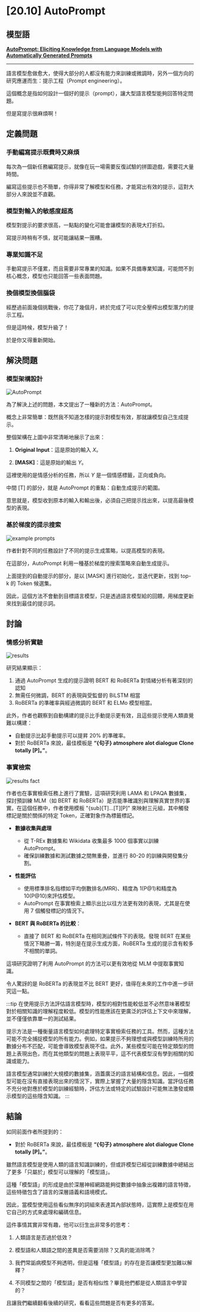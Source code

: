 # [20.10] AutoPrompt

## 模型語

[**AutoPrompt: Eliciting Knowledge from Language Models with Automatically Generated Prompts**](https://arxiv.org/abs/2010.15980)

---

語言模型愈做愈大，使得大部分的人都沒有能力來訓練或微調時，另外一個方向的研究應運而生：提示工程（Prompt engineering）。

這個概念是指如何設計一個好的提示（prompt），讓大型語言模型能夠回答特定問題。

但是寫提示很麻煩啊！

## 定義問題

### 手動編寫提示既費時又麻煩

每次為一個新任務編寫提示，就像在玩一場需要反復試驗的拼圖遊戲，需要花大量時間。

編寫這些提示也不簡單，你得非常了解模型和任務，才能寫出有效的提示，這對大部分人來說並不直觀。

### 模型對輸入的敏感度超高

模型對提示的要求很高，一點點的變化可能會讓模型的表現大打折扣。

寫提示時稍有不慎，就可能讓結果一團糟。

### 專業知識不足

手動寫提示不僅累，而且需要非常專業的知識。如果不具備專業知識，可能問不到核心概念，模型也只能回答一些表面問題。

### 換個模型換個腦袋

經歷過前面幾個挑戰後，你花了幾個月，終於完成了可以完全壓榨出模型潛力的提示工程。

但是這時候，模型升級了！

於是你又得重新開始。

## 解決問題

### 模型架構設計

![AutoPrompt](./img/img1.jpg)

為了解決上述的問題，本文提出了一種新的方法：AutoPrompt。

概念上非常簡單：既然我不知道怎樣的提示對模型有效，那就讓模型自己生成提示。

整個架構在上圖中非常清晰地展示了出來：

1. **Original Input**：這是原始的輸入 $X$。

2. **\[MASK\]**：這是原始的輸出 $Y$。

這裡使用的是情感分析的任務，所以 $Y$ 是一個情感標籤，正向或負向。

中間 \[T\] 的部分，就是 AutoPrompt 的重點：自動生成提示的範圍。

意思就是，模型收到原本的輸入和輸出後，必須自己把提示找出來，以提高最後模型的表現。

### 基於梯度的提示搜索

![example prompts](./img/img3.jpg)

作者針對不同的任務設計了不同的提示生成策略，以提高模型的表現。

在這部分，AutoPrompt 利用一種基於梯度的搜索策略來自動生成提示。

上面提到的自動提示的部分，是以 \[MASK\] 進行初始化，並迭代更新，找到 top-k 的 Token 候選集。

因此，這個方法不會動到目標語言模型，只是透過語言模型給的回饋，用梯度更新來找到最佳的提示詞。

## 討論

### 情感分析實驗

![results](./img/img2.jpg)

研究結果顯示：

1. 通過 AutoPrompt 生成的提示證明 BERT 和 RoBERTa 對情緒分析有著深刻的認知
2. 無需任何微調，BERT 的表現與受監督的 BiLSTM 相當
3. RoBERTa 的準確率與經過微調的 BERT 和 ELMo 模型相當。

此外，作者也觀察到自動構建的提示比手動提示更有效，且這些提示使用人類直覺難以構建：

- 自動提示比起手動提示可以提昇 20% 的準確率。
- 對於 RoBERTa 來說，最佳模板是 **“\{句子\} atmosphere alot dialogue Clone totally \[P\]。”**。

### 事實檢索

![results fact](./img/img4.jpg)

作者也在事實檢索任務上進行了實驗，這項研究利用 LAMA 和 LPAQA 數據集，探討預訓練 MLM（如 BERT 和 RoBERTa）是否能準確識別與理解真實世界的事實。在這個任務中，作者使用模板 "\{sub\}\[T\]...\[T\]\[P\]" 來映射三元組，其中觸發標記是關於關係的特定 Token，正確對象作為標籤標記。

- **數據收集與處理**

  - 從 T-REx 數據集和 Wikidata 收集最多 1000 個事實以訓練 AutoPrompt。
  - 確保訓練數據和測試數據之間無重疊，並進行 80-20 的訓練與開發集分割。

- **性能評估**

  - 使用標準排名指標如平均倒數排名(MRR)、精度為 1(P@1)和精度為 10(P@10)來評估模型。
  - AutoPrompt 在事實檢索上顯示出比以往方法更有效的表現，尤其是在使用 7 個觸發標記的情況下。

- **BERT 與 RoBERTa 的比較**：

  - 直接了 BERT 和 RoBERTa 在相同測試條件下的表現。發現 BERT 在某些情況下略勝一籌，特別是在提示生成方面，RoBERTa 生成的提示含有較多不相關的單詞。

這項研究證明了利用 AutoPrompt 的方法可以更有效地從 MLM 中提取事實知識。

令人驚訝的是 RoBERTa 的表現並不比 BERT 更好，值得在未來的工作中進一步研究這一點。

:::tip
在使用提示方法評估語言模型時，模型的相對性能較低並不必然意味著模型對於相關知識的理解程度較低。模型的性能應該在更廣泛的評估上下文中來理解，並不僅僅依靠單一的測試結果。

提示方法是一種衡量語言模型如何處理特定事實檢索任務的工具。然而，這種方法可能不完全捕捉模型的所有能力。例如，如果提示不夠理想或與模型訓練時所用的數據分布不匹配，可能會導致模型表現不佳。此外，某些模型可能在特定類型的問題上表現出色，而在其他類型的問題上表現平平，這不代表模型沒有學到相關的知識或能力。

語言模型通常訓練於大規模的數據集，涵蓋廣泛的語言結構和信息。因此，一個模型可能在沒有直接表現出來的情況下，實際上掌握了大量的隱含知識。當評估任務不充分地對應於模型的訓練經驗時，評估方法或特定的試驗設計可能無法激發或顯示模型的這些隱含知識。
:::

## 結論

如同前面作者所提到的：

- 對於 RoBERTa 來說，最佳模板是 **“\{句子\} atmosphere alot dialogue Clone totally \[P\]。”**。

雖然語言模型是使用人類的語言知識訓練的，但或許模型已經從訓練數據中總結出了更多「只屬於」模型可以理解的「模型語」。

這種「模型語」的形成是由於深層神經網路能夠從數據中抽象出複雜的語言特徵，這些特徵包含了語言的深層語義和語境模式。

因此，當模型使用這些看似無序的詞組來表達其內部狀態時，這實際上是模型在用它自己的方式來處理和編碼信息。

這件事情其實非常有趣，他可以衍生出非常多的思考：

1. 人類語言是否過於低效？

2. 模型語和人類語之間的差異是否需要消除？又真的能消除嗎？

3. 我們常詬病模型不夠透明，但是這種「模型語」的存在是否讓模型更加難以解釋？

4. 不同模型之間的「模型語」是否有相似性？畢竟他們都是從人類語言中學習的？

且讓我們繼續翻看後續的研究，看看這些問題是否有更多的答案。
